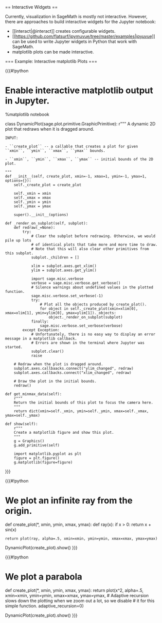 == Interactive Widgets ==

Currently, visualization in SageMath is mostly not interactive. However, there are approaches to build interactive widgets for the Jupyter notebook:

 * [[interact|@interact]] creates configurable widgets.
 * [[https://github.com/flatsurf/ipymuvue/tree/master/examples|ipyμvue]] can be used to write Jupyter widgets in Python that work with SageMath.
 * matplotlib plots can be made interactive.

=== Example: Interactive matplotlib Plots ===

{{{#!python
# Enable interactive matplotlib output in Jupyter.
%matplotlib notebook

class DynamicPlot(sage.plot.primitive.GraphicPrimitive):
    r"""
    A dynamic 2D plot that redraws when it is dragged around.
    
    INPUT:
    
    - ``create_plot`` -- a callable that creates a plot for given ``xmin``, ``ymin``, ``xmax``, ``ymax`` bounds.
    
    - ``xmin``, ``ymin``, ``xmax``, ``ymax`` -- initial bounds of the 2D plot.

    """
    def __init__(self, create_plot, xmin=-1, xmax=1, ymin=-1, ymax=1, options={}):
        self._create_plot = create_plot
        
        self._xmin = xmin
        self._xmax = xmax
        self._ymin = ymin
        self._ymax = ymax
        
        super().__init__(options)
        
    def _render_on_subplot(self, subplot):
        def redraw(_=None):
            try:
                # Clear the subplot before redrawing. Otherwise, we would pile up lots
                # of identical plots that take more and more time to draw.
                # Note that this will also clear other primitives from this subplot.
                subplot._children = []

                xlim = subplot.axes.get_xlim()
                ylim = subplot.axes.get_ylim()

                import sage.misc.verbose
                verbose = sage.misc.verbose.get_verbose()
                # Silence warnings about undefined values in the plotted function.
                sage.misc.verbose.set_verbose(-1)
                try:
                    # Plot all the objects produced by create_plot().
                    for object in self._create_plot(xmin=xlim[0], xmax=xlim[1], ymin=ylim[0], ymax=ylim[1])._objects:
                        object._render_on_subplot(subplot)
                finally:
                    sage.misc.verbose.set_verbose(verbose)
            except Exception:
                # Unfortunately, there is no easy way to display an error message in a matplotlib callback.
                # Errors are shown in the terminal where Jupyter was started.
                subplot.clear()
                raise

        # Redraw when the plot is dragged around.
        subplot.axes.callbaacks.connect("ylim_changed", redraw)
        subplot.axes.callbacks.connect("xlim_changed", redraw)
        
        # Draw the plot in the initial bounds.
        redraw()
     
    def get_minmax_data(self):
        r"""
        Return the initial bounds of this plot to focus the camera here.
        """
        return dict(xmin=self._xmin, ymin=self._ymin, xmax=self._xmax, ymax=self._ymax)

    def show(self):
        r"""
        Create a matplotlib figure and show this plot.
        """
        g = Graphics()
        g.add_primitive(self)

        import matplotlib.pyplot as plt
        figure = plt.figure()
        g.matplotlib(figure=figure)
}}}

{{{#!python
# We plot an infinite ray from the origin.
def create_plot(*, xmin, ymin, xmax, ymax):
    def ray(x):
        if x > 0:
            return x + sin(x)

    return plot(ray, alpha=.5, xmin=xmin, ymin=ymin, xmax=xmax, ymax=ymax)

DynamicPlot(create_plot).show()
}}}

{{{#!python
# We plot a parabola
def create_plot(*, xmin, ymin, xmax, ymax):
    return plot(x^2, alpha=.5, xmin=xmin, ymin=ymin, xmax=xmax, ymax=ymax,
               # Adaptive recursion slows down the plotting when we zoom out a lot, so we disable
               # it for this simple function.
               adaptive_recursion=0)

DynamicPlot(create_plot).show()
}}}
